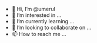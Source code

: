 - 👋 Hi, I’m @umerul
- 👀 I’m interested in ...
- 🌱 I’m currently learning ...
- 💞️ I’m looking to collaborate on ...
- 📫 How to reach me ...

<!---
umerul/umerul is a ✨ special ✨ repository because its `README.md` (this file) appears on your GitHub profile.
You can click the Preview link to take a look at your changes.
--->
